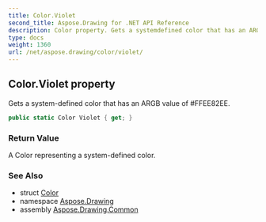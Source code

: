 ```yaml
---
title: Color.Violet
second_title: Aspose.Drawing for .NET API Reference
description: Color property. Gets a systemdefined color that has an ARGB value of FFEE82EE
type: docs
weight: 1360
url: /net/aspose.drawing/color/violet/
---
```

## Color.Violet property

Gets a system-defined color that has an ARGB value of #FFEE82EE.

```csharp
public static Color Violet { get; }
```

### Return Value

A Color representing a system-defined color.

### See Also

* struct [Color](../)
* namespace [Aspose.Drawing](../../color/)
* assembly [Aspose.Drawing.Common](../../../)


